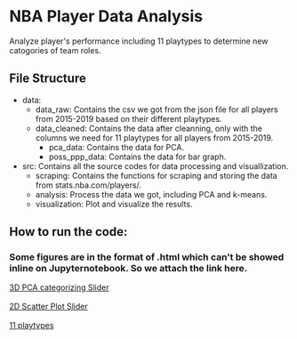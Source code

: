 # NBA Player Data Analysis
Analyze player's performance including 11 playtypes to determine new catogories of team roles.

## File Structure
* data:
  * data_raw: Contains the csv we got from the json file for all players from 2015-2019 based on their different playtypes.
  * data_cleaned: Contains the data after cleanning, only with the columns we need for 11 playtypes for all players from 2015-2019.
    * pca_data: Contains the data for PCA.
    * poss_ppp_data: Contains the data for bar graph.
* src: Contains all the source codes for data processing and visuallization.
  * scraping: Contains the functions for scraping and storing the data from stats.nba.com/players/.
  * analysis: Process the data we got, including PCA and k-means.
  * visualization: Plot and visualize the results.
  
## How to run the code:


### Some figures are in the format of .html which can't be showed inline on Jupyternotebook. So we attach the link here.

[3D PCA categorizing Slider](https://plot.ly/~swishan/16)
<br>
<br>
[2D Scatter Plot Slider](https://plot.ly/~swishan/18)
<br>
<br>
[11 playtypes ](https://plot.ly/~swishan/20)
<br>
<br>
